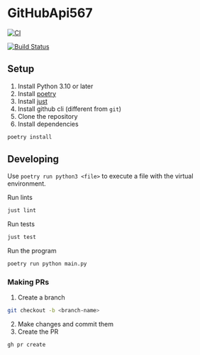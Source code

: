 # GitHubApi567

[![CI](https://github.com/ssw-567-group-work/GitHubApi567/actions/workflows/ci.yml/badge.svg?event=push)](https://github.com/ssw-567-group-work/GitHubApi567/actions/workflows/ci.yml)

[![Build Status](https://app.travis-ci.com/ssw-567-group-work/GitHubApi567.svg?branch=main)](https://app.travis-ci.com/ssw-567-group-work/GitHubApi567)

## Setup

1. Install Python 3.10 or later
2. Install [poetry](https://python-poetry.org/docs/#installing)
3. Install [just](https://github.com/casey/just#installation)
4. Install github cli (different from `git`)
5. Clone the repository
6. Install dependencies
```bash
poetry install
```

## Developing

Use `poetry run python3 <file>` to execute a file with the virtual environment.

Run lints
```bash
just lint
```

Run tests
```bash
just test
```

Run the program
```bash
poetry run python main.py
```

### Making PRs

1. Create a branch
```bash
git checkout -b <branch-name>
```
2. Make changes and commit them
3. Create the PR
```bash
gh pr create
```

